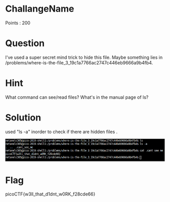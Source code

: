 # ChallangeName

Points : 200

# Question

I've used a super secret mind trick to hide this file. Maybe something lies in /problems/where-is-the-file_3_19c1a7766ac2747c446eb9666a9b4fb4.

# Hint 

What command can see/read files?
What's in the manual page of ls?

# Solution

used "ls -a" inorder to check if there are hidden files .

![Screenshot](solution.png)

# Flag
picoCTF{w3ll_that_d1dnt_w0RK_f28cde66}
